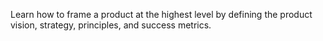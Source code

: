 Learn how to frame a product at the highest level by defining the product vision, strategy, principles, and success metrics.
<!-- more -->